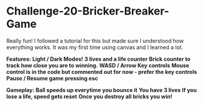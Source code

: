 # Challenge-20-Bricker-Breaker-Game
Really fun! I followed a tutorial for this but made sure I understood how everything works. It was my first time using canvas and I learned a lot.

**Features:**
**Light / Dark Modes!**
**3 lives and a life counter**
**Brick counter to track how close you are to winning.**
**WASD / Arrow Key controls**
**Mouse control is in the code but commented out for now - prefer the key controls**
**Pause / Resume game pressing esc**

**Gameplay:**
**Ball speeds up everytime you bounce it**
**You have 3 lives**
**If you lose a life, speed gets reset**
**Once you destroy all bricks you win!**


